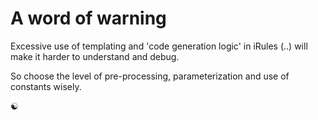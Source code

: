 # A word of warning

Excessive use of templating and 'code generation logic' in iRules (..) will make it harder to understand and debug.


So choose the level of pre-processing, parameterization and use of constants wisely.


:yin_yang:
